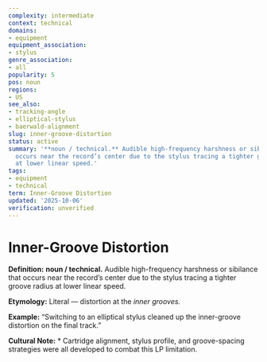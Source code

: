 ```yaml
---
complexity: intermediate
context: technical
domains:
- equipment
equipment_association:
- stylus
genre_association:
- all
popularity: 5
pos: noun
regions:
- US
see_also:
- tracking-angle
- elliptical-stylus
- baerwald-alignment
slug: inner-groove-distortion
status: active
summary: '**noun / technical.** Audible high-frequency harshness or sibilance that
  occurs near the record’s center due to the stylus tracing a tighter groove radius
  at lower linear speed.'
tags:
- equipment
- technical
term: Inner-Groove Distortion
updated: '2025-10-06'
verification: unverified
---
```


# Inner-Groove Distortion

**Definition:** **noun / technical.** Audible high-frequency harshness or sibilance that occurs near the record’s center due to the stylus tracing a tighter groove radius at lower linear speed.

**Etymology:** Literal — distortion at the *inner grooves.*

**Example:** “Switching to an elliptical stylus cleaned up the inner-groove distortion on the final track.”

**Cultural Note:** * Cartridge alignment, stylus profile, and groove-spacing strategies were all developed to combat this LP limitation.

